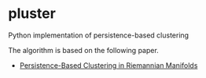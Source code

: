 # pluster

Python implementation of persistence-based clustering

The algorithm is based on the following paper.

- [Persistence-Based Clustering in Riemannian Manifolds](https://hal.inria.fr/inria-00389390/document)
